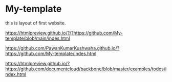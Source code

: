 # My-template

this is layout of first website.

https://htmlpreview.github.io/?/?https://github.com/My-template/blob/main/indes.html

https://github.com/PawanKumarKushwaha.github.io/?https://github.com/My-template/indes.html

https://htmlpreview.github.io/?https://github.com/documentcloud/backbone/blob/master/examples/todos/index.html
